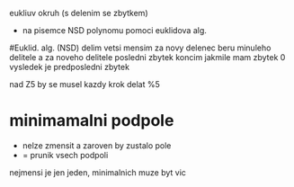 eukliuv okruh (s delenim se zbytkem)

* na pisemce NSD polynomu pomoci euklidova alg.

#Euklid. alg. (NSD)
delim vetsi mensim za novy delenec beru minuleho delitele
a za noveho delitele posledni zbytek
koncim jakmile mam zbytek 0
vysledek je predposledni zbytek

nad Z5 by se musel kazdy krok delat %5

# minimamalni podpole 
* nelze zmensit a zaroven by zustalo pole
* = prunik vsech podpoli

nejmensi je jen jeden, minimalnich muze byt vic

